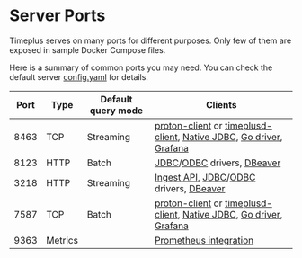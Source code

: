 # Server Ports

Timeplus serves on many ports for different purposes. Only few of them are exposed in sample Docker Compose files.

Here is a summary of common ports you may need. You can check the default server [config.yaml](https://github.com/timeplus-io/proton/blob/develop/programs/server/config.yaml) for details.

| Port | Type       | Default query mode | Clients                                                      |
| ---- | ---------- | ------------------ | ------------------------------------------------------------ |
| 8463 | TCP        | Streaming          | [proton-client](/proton-client) or [timeplusd-client](/timeplusd-client), [Native JDBC](https://github.com/timeplus-io/timeplus-native-jdbc), [Go driver](https://github.com/timeplus-io/proton-go-driver), [Grafana](https://github.com/timeplus-io/proton-grafana-source) |
| 8123 | HTTP       | Batch              | [JDBC](https://github.com/timeplus-io/proton-java-driver)/[ODBC](https://github.com/timeplus-io/proton-odbc) drivers, [DBeaver](https://github.com/timeplus-io/proton/tree/develop/examples/jdbc#connnect-to-proton-via-dbeaver) |
| 3218 | HTTP       | Streaming          | [Ingest API](/proton-ingest-api), [JDBC](https://github.com/timeplus-io/proton-java-driver)/[ODBC](https://github.com/timeplus-io/proton-odbc) drivers, [DBeaver](https://github.com/timeplus-io/proton/tree/develop/examples/jdbc#connnect-to-proton-via-dbeaver) |
| 7587 | TCP        | Batch              | [proton-client](/proton-client)  or [timeplusd-client](/timeplusd-client), [Native JDBC](https://github.com/timeplus-io/timeplus-native-jdbc), [Go driver](https://github.com/timeplus-io/proton-go-driver), [Grafana](https://github.com/timeplus-io/proton-grafana-source) |
| 9363 | Metrics    |                    | [Prometheus integration](/prometheus)           |
